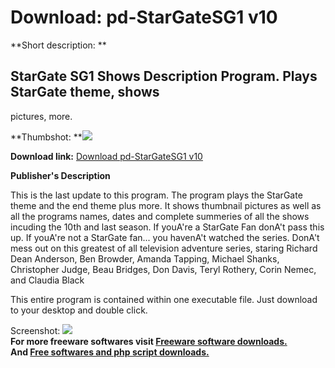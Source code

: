 # Download: pd-StarGateSG1 v10

**Short description: **

## StarGate SG1 Shows Description Program. Plays StarGate theme, shows
pictures, more.

  
**Thumbshot: **![](http://www.freewarefiles.com/screenshot/stargateprog1_md.jpg)   
  
**Download link:** [Download pd-StarGateSG1 v10](http://freesoftwares.boysofts.com/Pd-StarGateSG_program_20023.html)  
  

**Publisher's Description**  
  

This is the last update to this program. The program plays the StarGate theme
and the end theme plus more. It shows thumbnail pictures as well as all the
programs names, dates and complete summeries of all the shows incuding the
10th and last season. If youA're a StarGate Fan donA't pass this up. If
youA're not a StarGate fan... you havenA't watched the series. DonA't mess out
on this greatest of all television adventure series, staring Richard Dean
Anderson, Ben Browder, Amanda Tapping, Michael Shanks, Christopher Judge, Beau
Bridges, Don Davis, Teryl Rothery, Corin Nemec, and Claudia Black

This entire program is contained within one executable file. Just download to
your desktop and double click.

  
  
Screenshot: ![](http://www.freewarefiles.com/screenshot/stargateprog1.jpg)  
**For more freeware softwares visit [Freeware software downloads.](http://freesoftwares.boysofts.com/)**   
**And [Free softwares and php script downloads.](http://www.boysofts.com/)**

